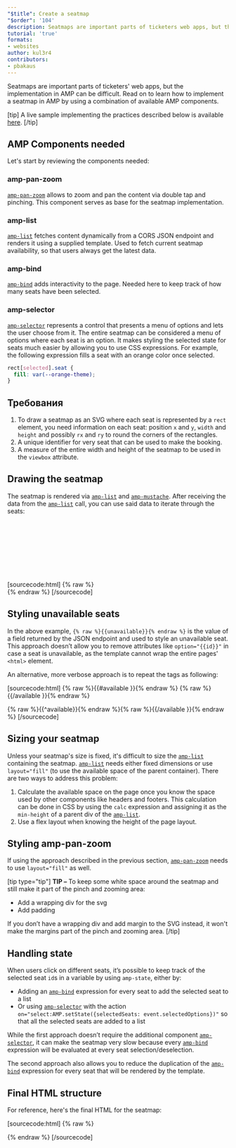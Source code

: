 ```yaml
---
"$title": Create a seatmap
"$order": '104'
description: Seatmaps are important parts of ticketers web apps, but the implementation in AMP can be difficult. Read on to learn how to implement a seatmap in AMP by
tutorial: 'true'
formats:
- websites
author: kul3r4
contributors:
- pbakaus
---
```


Seatmaps are important parts of ticketers' web apps, but the implementation in AMP can be difficult. Read on to learn how to implement a seatmap in AMP by using a combination of available AMP components.

[tip] A live sample implementing the practices described below is available [here](../../../documentation/examples/documentation/SeatMap.html). [/tip]

## AMP Components needed

Let's start by reviewing the components needed:

### amp-pan-zoom

[`amp-pan-zoom`](../../../documentation/components/reference/amp-pan-zoom.md) allows to zoom and pan the content via double tap and pinching. This component serves as base for the seatmap implementation.

### amp-list

[`amp-list`](../../../documentation/components/reference/amp-list.md) fetches content dynamically from a CORS JSON endpoint and renders it using a supplied template. Used to fetch current seatmap availability, so that users always get the latest data.

### amp-bind

[`amp-bind`](../../../documentation/components/reference/amp-bind.md) adds interactivity to the page. Needed here to keep track of how many seats have been selected.

### amp-selector

[`amp-selector`](../../../documentation/components/reference/amp-selector.md) represents a control that presents a menu of options and lets the user choose from it. The entire seatmap can be considered a menu of options where each seat is an option. It makes styling the selected state for seats much easier by allowing you to use CSS expressions. For example, the following expression fills a seat with an orange color once selected.

```css
rect[selected].seat {
  fill: var(--orange-theme);
}
```

## Требования

1. To draw a seatmap as an SVG where each seat is represented by a `rect` element, you need information on each seat: position `x` and `y`, `width` and `height` and possibly `rx` and `ry` to round the corners of the rectangles.
2. A unique identifier for very seat that can be used to make the booking.
3. A measure of the entire width and height of the seatmap to be used in the `viewbox` attribute.

## Drawing the seatmap

The seatmap is rendered via [`amp-list`](../../../documentation/components/reference/amp-list.md) and [`amp-mustache`](../../../documentation/components/reference/amp-mustache.md). After receiving the data from the [`amp-list`](../../../documentation/components/reference/amp-list.md) call, you can use said data to iterate through the seats:

[sourcecode:html]
{% raw %}<svg preserveAspectRatio="xMidYMin slice" viewBox="0 0 {{width}} {{height}}">
{{#seats}}
<rect option="{{id}}" role="button" tabindex="0" class="seat {{unavailable}}" x="{{x}}" y="{{y}}" width="{{width}}" height="{{height}}" rx="{{rx}}" ry="{{ry}}"/>
{{/seats}}
</svg>{% endraw %}
[/sourcecode]

## Styling unavailable seats

In the above example, `{% raw %}{{unavailable}}{% endraw %}` is the value of a field returned by the JSON endpoint and used to style an unavailable seat. This approach doesn’t allow you to remove attributes like `option="{{id}}"` in case a seat is unavailable, as the template cannot wrap the entire pages' `<html>` element.

An alternative, more verbose approach is to repeat the tags as following:

[sourcecode:html]
{% raw %}{{#available }}{% endraw %}
<rect option="{{id}}" role="button" tabindex="0" class="seat" x="{{x}}" y="{{y}}" width="{{width}}" height="{{height}}" rx="{{rx}}" ry="{{ry}}"/>{% raw %}{{/available }}{% endraw %}

{% raw %}{{^available}}{% endraw %}<rect role="button" tabindex="0" class="seat unavailable" x="{{x}}" y="{{y}}" width="{{width}}" height="{{height}}" rx="{{rx}}" ry="{{ry}}"/>{% raw %}{{/available }}{% endraw %}
[/sourcecode]

## Sizing your seatmap

Unless your seatmap's size is fixed, it's difficult to size the [`amp-list`](../../../documentation/components/reference/amp-list.md) containing the seatmap. [`amp-list`](../../../documentation/components/reference/amp-list.md) needs either fixed dimensions or use `layout="fill"` (to use the available space of the parent container). There are two ways to address this problem:

1. Calculate the available space on the page once you know the space used by other components like headers and footers. This calculation can be done in CSS by using the `calc` expression and assigning it as the `min-height` of a parent div of the [`amp-list`](../../../documentation/components/reference/amp-list.md).
2. Use a flex layout when knowing the height of the page layout.

## Styling amp-pan-zoom

If using the approach described in the previous section, [`amp-pan-zoom`](../../../documentation/components/reference/amp-pan-zoom.md) needs to use `layout="fill"` as well.

[tip type="tip"] **TIP –** To keep some white space around the seatmap and still make it part of the pinch and zooming area:

- Add a wrapping div for the svg
- Add padding

If you don’t have a wrapping div and add margin to the SVG instead, it won't make the margins part of the pinch and zooming area. [/tip]

## Handling state

When users click on different seats, it’s possible to keep track of the selected seat `id`s in a variable by using `amp-state`, either by:

- Adding an [`amp-bind`](../../../documentation/components/reference/amp-bind.md) expression for every seat to add the selected seat to a list
- Or using [`amp-selector`](../../../documentation/components/reference/amp-selector.md) with the action `on="select:AMP.setState({selectedSeats: event.selectedOptions})"` so that all the selected seats are added to a list

While the first approach doesn’t require the additional component [`amp-selector`](../../../documentation/components/reference/amp-selector.md), it can make the seatmap very slow because every [`amp-bind`](../../../documentation/components/reference/amp-bind.md) expression will be evaluated at every seat selection/deselection.

The second approach also allows you to reduce the duplication of the [`amp-bind`](../../../documentation/components/reference/amp-bind.md) expression for every seat that will be rendered by the template.

## Final HTML structure

For reference, here's the final HTML for the seatmap:

[sourcecode:html]
{% raw %}<div class="seatmap-container">
  <amp-list layout="fill" src="/json/seats.json" binding="no" items="." single-item noloading>
    <template type="amp-mustache">
      <amp-pan-zoom layout="fill" class="seatmap">
        <amp-selector multiple on="select:AMP.setState({
          selectedSeats: event.selectedOptions
        })" layout="fill">
          <div class="svg-container">
            <svg preserveAspectRatio="xMidYMin slice" viewBox="0 0 {{width}} {{height}}">
            {{#seats}}
              <rect option="{{id}}" role="button"
               tabindex="0" class="seat {{unavailable}}"
              x="{{x}}" y="{{y}}"
              width="{{width}}" height="{{height}}"
              rx="{{rx}}" ry="{{ry}}"/>
            {{/seats}}
            </svg>
          </div>
        </amp-selector>
      </amp-pan-zoom>
    </template>
  </amp-list>
</div>{% endraw %}
[/sourcecode]
